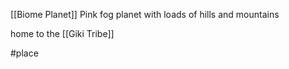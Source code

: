 
[[Biome Planet]] Pink fog planet with loads of hills and mountains

home to the [[Giki Tribe]]

#place